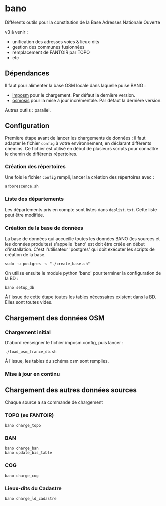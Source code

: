 bano
====

Différents outils pour la constitution de la Base Adresses Nationale Ouverte

v3 à venir :
- unification des adresses voies & lieux-dits
- gestion des communes fusionnées
- remplacement de FANTOIR par TOPO
- etc

## Dépendances

Il faut pour alimenter la base OSM locale dans laquelle puise BANO :
* [imposm](https://github.com/omniscale/imposm3) pour le chargement. Par défaut la dernière version.
* [osmosis](https://github.com/openstreetmap/osmosis) pour la mise à jour incrémentale. Par défaut la dernière version.

Autres outils : parallel.

## Configuration

Première étape avant de lancer les chargements de données : il faut adapter le fichier `config` à votre environnement, en déclarant différents chemins. Ce fichier est utilisé en début de plusieurs scripts pour connaître le chemin de différents répertoires.

### Création des répertoires
Une fois le fichier `config` rempli, lancer la création des répertoires avec :
```
arborescence.sh
```

### Liste des départements

Les départements pris en compte sont listés dans `deplist.txt`. Cette liste peut être modifiée.

### Création de la base de données

La base de données qui accueille toutes les données BANO (les sources et les données produites) s'appelle 'bano' est doit être créée en début d'installation. C'est l'utilisateur 'postgres' qui doit exécuter les scripts de création de la base.

```
sudo -u postgres -s "./create_base.sh"
```
On utilise ensuite le module python 'bano' pour terminer la configuration de la BD :
```
bano setup_db
```
À l'issue de cette étape toutes les tables nécessaires existent dans la BD. Elles sont toutes vides.

## Chargement des données OSM
### Chargement initial
D'abord renseigner le fichier imposm.config, puis lancer :

```
./load_osm_france_db.sh
```
À l'issue, les tables du schéma osm sont remplies.

### Mise à jour en continu

## Chargement des autres données sources
Chaque source a sa commande de chargement
### TOPO (ex FANTOIR)
```
bano charge_topo
```
### BAN
```
bano charge_ban
bano update_bis_table
```
### COG
```
bano charge_cog
```
### Lieux-dits du Cadastre
```
bano charge_ld_cadastre
```
